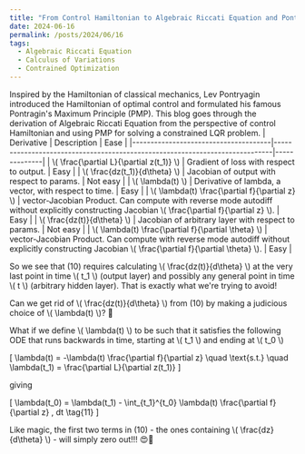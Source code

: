 ```yaml
---
title: "From Control Hamiltonian to Algebraic Riccati Equation and Pontryagin's Maximum Principle"
date: 2024-06-16
permalink: /posts/2024/06/16
tags:
  - Algebraic Riccati Equation
  - Calculus of Variations
  - Contrained Optimization
---
```

Inspired by the Hamiltonian of classical mechanics, Lev Pontryagin introduced the Hamiltonian of optimal control and formulated his famous Pontragin's Maximum Principle (PMP). This blog goes through the derivation of Algebraic Riccati Equation from the perspective of control Hamiltonian and using PMP for solving a constrained LQR problem.
| Derivative                           | Description                                                                 | Ease         |
|--------------------------------------|-----------------------------------------------------------------------------|--------------|
| \\( \frac{\partial L}{\partial z(t_1)} \\) | Gradient of loss with respect to output.                                      | Easy         |
| \\( \frac{dz(t_1)}{d\theta} \\)      | Jacobian of output with respect to params.                                   | Not easy     |
| \\( \lambda(t) \\)                   | Derivative of lambda, a vector, with respect to time.                         | Easy         |
| \\( \lambda(t) \frac{\partial f}{\partial z} \\) | vector-Jacobian Product. Can compute with reverse mode autodiff without explicitly constructing Jacobian \\( \frac{\partial f}{\partial z} \\). | Easy         |
| \\( \frac{dz(t)}{d\theta} \\)        | Jacobian of arbitrary layer with respect to params.                           | Not easy     |
| \\( \lambda(t) \frac{\partial f}{\partial \theta} \\) | vector-Jacobian Product. Can compute with reverse mode autodiff without explicitly constructing Jacobian \\( \frac{\partial f}{\partial \theta} \\). | Easy         |

So we see that (10) requires calculating \\( \frac{dz(t)}{d\theta} \\) at the very last point in time \\( t_1 \\) (output layer) and possibly any general point in time \\( t \\) (arbitrary hidden layer). That is exactly what we're trying to avoid!

Can we get rid of \\( \frac{dz(t)}{d\theta} \\) from (10) by making a judicious choice of \\( \lambda(t) \\)? 🧐

What if we define \\( \lambda(t) \\) to be such that it satisfies the following ODE that runs backwards in time, starting at \\( t_1 \\) and ending at \\( t_0 \\)

\[
\lambda(t) = -\lambda(t) \frac{\partial f}{\partial z} \quad \text{s.t.} \quad \lambda(t_1) = \frac{\partial L}{\partial z(t_1)}
\]

giving

\[
\lambda(t_0) = \lambda(t_1) - \int_{t_1}^{t_0} \lambda(t) \frac{\partial f}{\partial z} \, dt \tag{11}
\]

Like magic, the first two terms in (10) - the ones containing \\( \frac{dz}{d\theta} \\) - will simply zero out!!! 😍🎉
